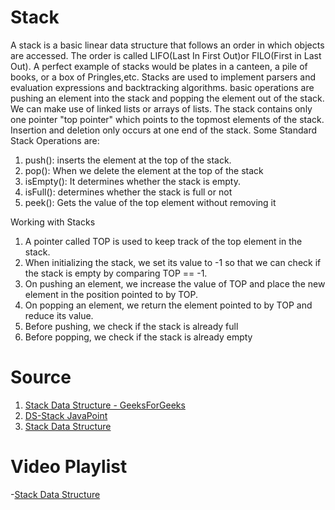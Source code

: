 # Stack

A stack is a basic linear data structure that follows an order in which objects are accessed. The order is called LIFO(Last In First Out)or FILO(First in Last Out).
A perfect example of stacks would be plates in a canteen, a pile of books, or a box of Pringles,etc.
Stacks are used to implement parsers and evaluation expressions and backtracking algorithms. basic operations are pushing an element into the stack and popping the element out of the stack.
We can make use of linked lists or arrays of lists. The stack contains only one pointer
"top pointer" which points to the topmost elements of the stack. Insertion and deletion  only occurs at one end of the stack.
Some Standard Stack Operations are:
1) push(): inserts the element at the top of the stack.
2) pop(): When we delete the element at the top of the stack
3) isEmpty(): It determines whether the stack is empty.
4) isFull(): determines whether the stack is full or not
5) peek(): Gets the value of the top element without removing it


Working with Stacks
 1) A pointer called TOP is used to keep track of the top element in the stack.
 2) When initializing the stack, we set its value to -1 so that we can check if the stack is empty by comparing TOP == -1.
 3) On pushing an element, we increase the value of TOP and place the new element in the position pointed to by TOP.
 4) On popping an element, we return the element pointed to by TOP and reduce its value.
 5) Before pushing, we check if the stack is already full
 6) Before popping, we check if the stack is already empty



# Source

1) [Stack Data Structure - GeeksForGeeks](https://www.geeksforgeeks.org/stack-data-structure/) 
2) [DS-Stack JavaPoint](https://www.javatpoint.com/data-structure-stack)
3) [Stack Data Structure](https://www.programiz.com/dsa/stack)

# Video Playlist

-[Stack Data Structure](https://youtu.be/F1F2imiOJfk)

